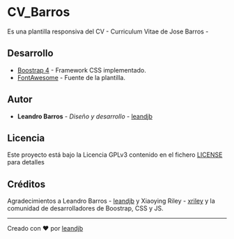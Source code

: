 # CV_Barros

Es una plantilla responsiva del CV - Curriculum Vitae de Jose Barros - 

## Desarrollo

- [Boostrap 4](https://getbootstrap.com/) - Framework CSS implementado.
- [FontAwesome](https://fontawesome.com/6?next=%2F%3Ffrom%3Dio) - Fuente de la plantilla.

## Autor

- **Leandro Barros** - _Diseño y desarrollo_ - [leandjb](https://github.com/leandjb)

## Licencia

Este proyecto está bajo la Licencia GPLv3 contenido en el fichero [LICENSE](LICENSE) para detalles

## Créditos

Agradecimientos a Leandro Barros - [leandjb](https://github.com/leandjb) y Xiaoying Riley - [xriley](https://github.com/xriley) y la comunidad de desarrolladores de Boostrap, CSS y JS.

---

Creado con ❤️ por [leandjb](https://github.com/leandjb)
